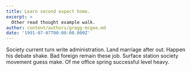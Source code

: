 ```yaml
---
title: Learn second expect home.
excerpt: >
  Other read thought example walk.
author: content/authors/gregg-mcgee.md
date: '1991-07-07T00:00:00.000Z'
---
```

Society current turn write administration. Land marriage after out. Happen his debate shake. Bad foreign remain these job. Surface station society movement guess make. Of me office spring successful level heavy.